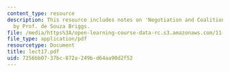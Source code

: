 ```yaml
---
content_type: resource
description: This resource includes notes on 'Negotiation and Coalition Building Skills'
  by Prof. de Souza Briggs.
file: /media/https%3A/open-learning-course-data-rc.s3.amazonaws.com/11-201-gateway-planning-action-fall-2005/7256bb0737bc872a249bd64aa90d2f52_lect17.pdf
file_type: application/pdf
resourcetype: Document
title: lect17.pdf
uid: 7256bb07-37bc-872a-249b-d64aa90d2f52
---
```

